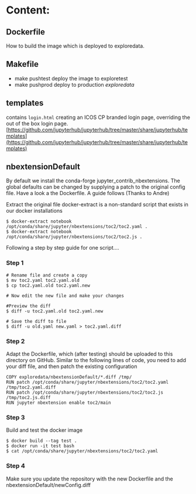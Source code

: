 # Content:

## Dockerfile
How to build the image which is deployed to exploredata.

## Makefile

- make pushtest deploy the image to exploretest
- make pushprod deploy to production *exploredata*

## templates
contains `login.html` creating an ICOS CP branded login page, overriding the out of the box login page. [https://github.com/jupyterhub/jupyterhub/tree/master/share/jupyterhub/templates](https://github.com/jupyterhub/jupyterhub/tree/master/share/jupyterhub/templates)

## nbextensionDefault
By default we install the conda-forge jupyter_contrib_nbextensions. The global defaults
can be changed by supplying a patch to the original config file. Have a look a the Dockerfile.
A guide follows (Thanks to Andre)

Extract the original file
docker-extract is a non-standard script that exists in our docker installations
```
$ docker-extract notebook /opt/conda/share/jupyter/nbextensions/toc2/toc2.yaml .
$ docker-extract notebook /opt/conda/share/jupyter/nbextensions/toc2/toc2.js .
```

Following a step by step guide for one script....
### Step 1
```
# Rename file and create a copy
$ mv toc2.yaml toc2.yaml.old
$ cp toc2.yaml.old toc2.yaml.new

# Now edit the new file and make your changes

#Preview the diff
$ diff -u toc2.yaml.old toc2.yaml.new

# Save the diff to file
$ diff -u old.yaml new.yaml > toc2.yaml.diff
```
### Step 2
Adapt the Dockerfile, which (after testing) should be uploaded to this directory on GitHub. Similar to the following lines of code, you need to add your diff file, and then patch the existing configuration

```
COPY exploredata/nbextensionDefault/*.diff /tmp/
RUN patch /opt/conda/share/jupyter/nbextensions/toc2/toc2.yaml /tmp/toc2.yaml.diff
RUN patch /opt/conda/share/jupyter/nbextensions/toc2/toc2.js /tmp/toc2.js.diff
RUN jupyter nbextension enable toc2/main

```

### Step 3
Build and test the docker image
```
$ docker build --tag test .
$ docker run -it test bash
$ cat /opt/conda/share/jupyter/nbextensions/toc2/toc2.yaml
```

### Step 4
Make sure you update the repository with the new Dockerfile and the nbextensionDefault/newConfig.diff